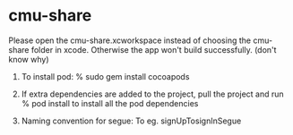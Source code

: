 # cmu-share

Please open the cmu-share.xcworkspace instead of choosing the cmu-share folder in xcode. Otherwise the app won't build successfully. (don't know why)

1. To install pod:
% sudo gem install cocoapods

2. If extra dependencies are added to the project, pull the project and run
% pod install
to install all the pod dependencies

3. Naming convention for segue:
<starting page>To<ending page>
  eg. signUpTosignInSegue
  

